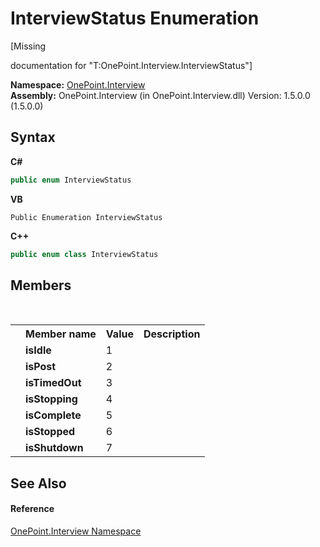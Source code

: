 # InterviewStatus Enumeration
 

\[Missing <summary> documentation for "T:OnePoint.Interview.InterviewStatus"\]

**Namespace:**&nbsp;<a href="N_OnePoint_Interview">OnePoint.Interview</a><br />**Assembly:**&nbsp;OnePoint.Interview (in OnePoint.Interview.dll) Version: 1.5.0.0 (1.5.0.0)

## Syntax

**C#**<br />
``` C#
public enum InterviewStatus
```

**VB**<br />
``` VB
Public Enumeration InterviewStatus
```

**C++**<br />
``` C++
public enum class InterviewStatus
```


## Members
&nbsp;<table><tr><th></th><th>Member name</th><th>Value</th><th>Description</th></tr><tr><td /><td target="F:OnePoint.Interview.InterviewStatus.isIdle">**isIdle**</td><td>1</td><td /></tr><tr><td /><td target="F:OnePoint.Interview.InterviewStatus.isPost">**isPost**</td><td>2</td><td /></tr><tr><td /><td target="F:OnePoint.Interview.InterviewStatus.isTimedOut">**isTimedOut**</td><td>3</td><td /></tr><tr><td /><td target="F:OnePoint.Interview.InterviewStatus.isStopping">**isStopping**</td><td>4</td><td /></tr><tr><td /><td target="F:OnePoint.Interview.InterviewStatus.isComplete">**isComplete**</td><td>5</td><td /></tr><tr><td /><td target="F:OnePoint.Interview.InterviewStatus.isStopped">**isStopped**</td><td>6</td><td /></tr><tr><td /><td target="F:OnePoint.Interview.InterviewStatus.isShutdown">**isShutdown**</td><td>7</td><td /></tr></table>

## See Also


#### Reference
<a href="N_OnePoint_Interview">OnePoint.Interview Namespace</a><br />
